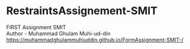 # RestraintsAssignement-SMIT
FIRST Assignment SMIT
<br/>
Author - Muhammad Ghulam Muhi-ud-din
<br/>
https://muhammadghulammuhiuddin.github.io/FormAssignment-SMIT-/
